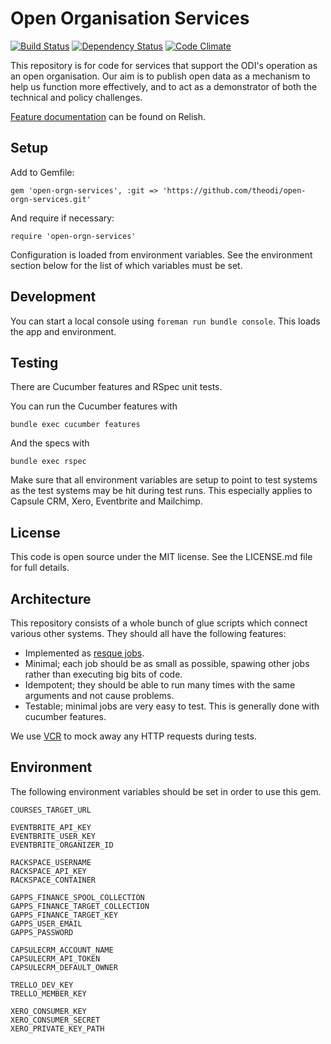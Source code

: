 # Open Organisation Services

[![Build Status](http://jenkins.theodi.org/job/open-orgn-services-master/badge/icon)](http://jenkins.theodi.org/job/open-orgn-services-master/)
[![Dependency Status](https://gemnasium.com/theodi/open-orgn-services.png)](https://gemnasium.com/theodi/open-orgn-services)
[![Code Climate](https://codeclimate.com/github/theodi/open-orgn-services.png)](https://codeclimate.com/github/theodi/open-orgn-services)

This repository is for code for services that support the ODI's operation as an
open organisation. Our aim is to publish open data as a mechanism to help us
function more effectively, and to act as a demonstrator of both the technical
and policy challenges.

[Feature documentation](https://relishapp.com/theodi/open-orgn-services/docs)
can be found on Relish.

## Setup

Add to Gemfile:

    gem 'open-orgn-services', :git => 'https://github.com/theodi/open-orgn-services.git'

And require if necessary:

    require 'open-orgn-services'

Configuration is loaded from environment variables. See the environment section
below for the list of which variables must be set.

## Development

You can start a local console using `foreman run bundle console`. This loads
the app and environment.

## Testing

There are Cucumber features and RSpec unit tests.

You can run the Cucumber features with

    bundle exec cucumber features

And the specs with

    bundle exec rspec

Make sure that all environment variables are setup to point to test systems as
the test systems may be hit during test runs. This especially applies to
Capsule CRM, Xero, Eventbrite and Mailchimp.

## License

This code is open source under the MIT license. See the LICENSE.md file for 
full details.

## Architecture

This repository consists of a whole bunch of glue scripts which connect various
other systems. They should all have the following features:

* Implemented as [resque jobs](https://github.com/defunkt/resque#section_Jobs).
* Minimal; each job should be as small as possible, spawing other jobs rather
  than executing big bits of code.
* Idempotent; they should be able to run many times with the same arguments and
  not cause problems.
* Testable; minimal jobs are very easy to test. This is generally done with
  cucumber features.

We use [VCR](https://github.com/vcr/vcr) to mock away any HTTP requests during
tests.

## Environment

The following environment variables should be set in order to use this gem.

    COURSES_TARGET_URL

    EVENTBRITE_API_KEY
    EVENTBRITE_USER_KEY
    EVENTBRITE_ORGANIZER_ID

    RACKSPACE_USERNAME
    RACKSPACE_API_KEY
    RACKSPACE_CONTAINER

    GAPPS_FINANCE_SPOOL_COLLECTION
    GAPPS_FINANCE_TARGET_COLLECTION
    GAPPS_FINANCE_TARGET_KEY
    GAPPS_USER_EMAIL
    GAPPS_PASSWORD

    CAPSULECRM_ACCOUNT_NAME
    CAPSULECRM_API_TOKEN
    CAPSULECRM_DEFAULT_OWNER

    TRELLO_DEV_KEY
    TRELLO_MEMBER_KEY

    XERO_CONSUMER_KEY
    XERO_CONSUMER_SECRET
    XERO_PRIVATE_KEY_PATH

